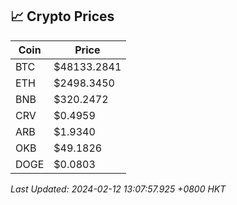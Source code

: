 ## 📈 Crypto Prices

| Coin | Price |
| ---- | ----- |
| BTC | $48133.2841 |
| ETH | $2498.3450 |
| BNB | $320.2472 |
| CRV | $0.4959 |
| ARB | $1.9340 |
| OKB | $49.1826 |
| DOGE | $0.0803 |

_Last Updated: 2024-02-12 13:07:57.925 +0800 HKT_